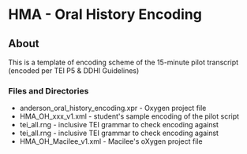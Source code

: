# HMA - Oral History Encoding

## About
This is a template of encoding scheme of the 15-minute pilot transcript (encoded per TEI P5 & DDHI Guidelines)

### Files and Directories
* anderson_oral_history_encoding.xpr - Oxygen project file
* HMA_OH_xxx_v1.xml - student's sample encoding of the pilot script
* tei_all.rng - inclusive TEI grammar to check encoding against
* tei_all.rng - inclusive TEI grammar to check encoding against
* HMA_OH_Macilee_v1.xml - Macilee's oXygen project file
